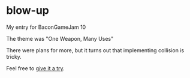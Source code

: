 # blow-up
My entry for BaconGameJam 10

The theme was "One Weapon, Many Uses"

There were plans for more, but it turns out that implementing collision is tricky.

Feel free to [give it a try](https://ponderousmad.com/blow-up/game.html).
